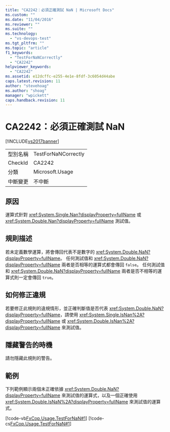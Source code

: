 ```yaml
---
title: "CA2242：必須正確測試 NaN | Microsoft Docs"
ms.custom: ""
ms.date: "11/04/2016"
ms.reviewer: ""
ms.suite: ""
ms.technology: 
  - "vs-devops-test"
ms.tgt_pltfrm: ""
ms.topic: "article"
f1_keywords: 
  - "TestForNaNCorrectly"
  - "CA2242"
helpviewer_keywords: 
  - "CA2242"
ms.assetid: e12dcffc-e255-4e1e-8fdf-3c6054d44abe
caps.latest.revision: 11
author: "stevehoag"
ms.author: "shoag"
manager: "wpickett"
caps.handback.revision: 11
---
```

# CA2242：必須正確測試 NaN
[!INCLUDE[vs2017banner](../code-quality/includes/vs2017banner.md)]

|||  
|-|-|  
|型別名稱|TestForNaNCorrectly|  
|CheckId|CA2242|  
|分類|Microsoft.Usage|  
|中斷變更|不中斷|  
  
## 原因  
 運算式針對 <xref:System.Single.Nan?displayProperty=fullName> 或 <xref:System.Double.Nan?displayProperty=fullName> 測試值。  
  
## 規則描述  
 若未定義數學運算，將會傳回代表不是數字的 <xref:System.Double.NaN?displayProperty=fullName>。  任何測試值和 <xref:System.Double.NaN?displayProperty=fullName> 兩者是否相等的運算式都會傳回 `false`。  任何測試值和 <xref:System.Double.NaN?displayProperty=fullName> 兩者是否不相等的運算式則一定會傳回 `true`。  
  
## 如何修正違規  
 若要修正此規則的違規情形，並正確判斷值是否代表 <xref:System.Double.NaN?displayProperty=fullName>，請使用 <xref:System.Single.IsNan%2A?displayProperty=fullName> 或 <xref:System.Double.IsNan%2A?displayProperty=fullName> 來測試值。  
  
## 隱藏警告的時機  
 請勿隱藏此規則的警告。  
  
## 範例  
 下列範例顯示兩個未正確依據 <xref:System.Double.NaN?displayProperty=fullName> 來測試值的運算式，以及一個正確使用 <xref:System.Double.IsNaN%2A?displayProperty=fullName> 來測試值的運算式。  
  
 [!code-vb[FxCop.Usage.TestForNaN#1](../code-quality/codesnippet/VisualBasic/ca2242-test-for-nan-correctly_1.vb)]
 [!code-cs[FxCop.Usage.TestForNaN#1](../code-quality/codesnippet/CSharp/ca2242-test-for-nan-correctly_1.cs)]